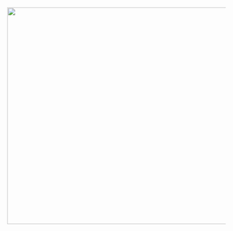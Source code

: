 ### 
<p align="center">
  <img width="800" height="500" src="https://media.giphy.com/media/biiIM6LJGKfJPKpQnm/giphy-downsized-large.gif">
</p>

<!--
**tranminhduc123456789/tranminhduc123456789** is a ✨ _special_ ✨ repository because its `README.md` (this file) appears on your GitHub profile.

Here are some ideas to get you started:

- 🔭 I’m currently working on ...
- 🌱 I’m currently learning ...
- 👯 I’m looking to collaborate on ...
- 🤔 I’m looking for help with ...
- 💬 Ask me about ...
- 📫 How to reach me: ...
- 😄 Pronouns: ...
- ⚡ Fun fact: ...
-->
